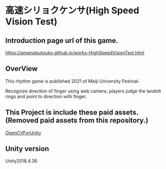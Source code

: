 # 高速シリョクケンサ(High Speed Vision Test)

## Introduction page url of this game.
https://amanatsutouko.github.io/works-HighSpeedVisionTest.html

## OverView
This rhythm game is published 2021 of Meiji University Festival.

Recognize direction of finger using web camera, players judge the landolt rings and point to direction with finger.

## This Project is include these paid assets.(Removed paid assets from this repository.)
[OpenCVForUnity](https://assetstore.unity.com/packages/tools/integration/opencv-for-unity-21088)

## Unity version
Unity2018.4.36
